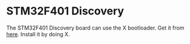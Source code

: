 # STM32F401 Discovery

The STM32F401 Discovery board can use the X bootloader. Get it from [here](http://ghielectronics.com/). Install it by doing X.